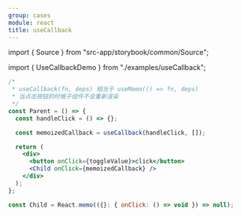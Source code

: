```yaml
---
group: cases
module: react
title: useCallback
---
```


import { Source } from "src-app/storybook/common/Source";

import { UseCallbackDemo } from "./examples/useCallback";

<UseCallbackDemo />

```jsx
/*
 * useCallback(fn, deps) 相当于 useMemo(() => fn, deps)
 * 当点击按钮的时候子组件不会重新渲染
 */
const Parent = () => {
  const handleClick = () => {};

  const memoizedCallback = useCallback(handleClick, []);

  return (
    <div>
      <button onClick={toggleValue}>click</button>
      <Child onClick={memoizedCallback} />
    </div>
  );
};

const Child = React.memo(({}: { onClick: () => void }) => null);
```

<Source path="cases/react/__storybook__/examples/useCallback.tsx" />
